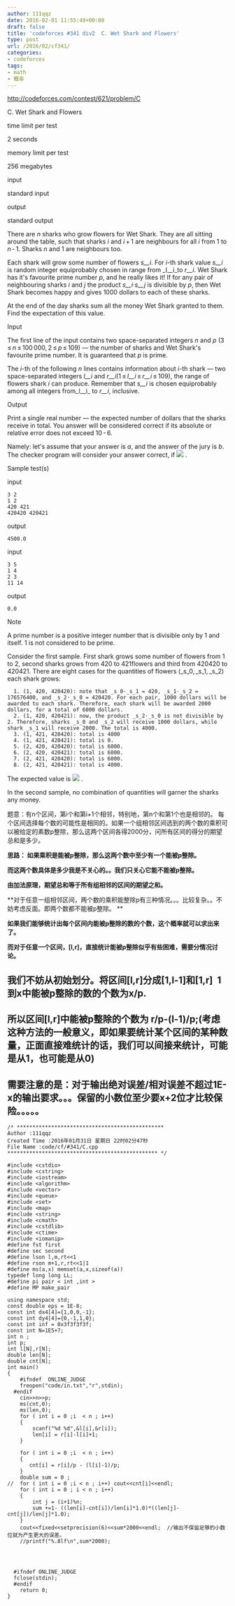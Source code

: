 ```yaml
---
author: 111qqz
date: 2016-02-01 11:55:49+00:00
draft: false
title: 'codeforces #341 div2  C. Wet Shark and Flowers'
type: post
url: /2016/02/cf341/
categories:
- codeforces
tags:
- math
- 概率
---
```


http://codeforces.com/contest/621/problem/C




















C. Wet Shark and Flowers







time limit per test


2 seconds







memory limit per test


256 megabytes







input


standard input







output


standard output









There are _n_ sharks who grow flowers for Wet Shark. They are all sitting around the table, such that sharks _i_ and _i_ + 1 are neighbours for all _i_ from 1 to _n_ - 1. Sharks _n_ and 1 are neighbours too.

Each shark will grow some number of flowers _s__i_. For _i_-th shark value _s__i_ is random integer equiprobably chosen in range from _l__i_to _r__i_. Wet Shark has it's favourite prime number _p_, and he really likes it! If for any pair of neighbouring sharks _i_ and _j_ the product _s__i_·_s__j_ is divisible by _p_, then Wet Shark becomes happy and gives 1000 dollars to each of these sharks.

At the end of the day sharks sum all the money Wet Shark granted to them. Find the expectation of this value.









Input


The first line of the input contains two space-separated integers _n_ and _p_ (3 ≤ _n_ ≤ 100 000, 2 ≤ _p_ ≤ 109) — the number of sharks and Wet Shark's favourite prime number. It is guaranteed that _p_ is prime.

The _i_-th of the following _n_ lines contains information about _i_-th shark — two space-separated integers _l__i_ and _r__i_(1 ≤ _l__i_ ≤ _r__i_ ≤ 109), the range of flowers shark _i_ can produce. Remember that _s__i_ is chosen equiprobably among all integers from_l__i_ to _r__i_, inclusive.









Output


Print a single real number — the expected number of dollars that the sharks receive in total. You answer will be considered correct if its absolute or relative error does not exceed 10 - 6.

Namely: let's assume that your answer is _a_, and the answer of the jury is _b_. The checker program will consider your answer correct, if ![](http://codeforces.com/predownloaded/c6/2e/c62ea64d4651240724c5ac4779b671c741edec24.png)
.









Sample test(s)










input



    
    3 2
    1 2
    420 421
    420420 420421










output



    
    4500.0










input



    
    3 5
    1 4
    2 3
    11 14










output



    
    0.0
















Note


A prime number is a positive integer number that is divisible only by 1 and itself. 1 is not considered to be prime.

Consider the first sample. First shark grows some number of flowers from 1 to 2, second sharks grows from 420 to 421flowers and third from 420420 to 420421. There are eight cases for the quantities of flowers (_s_0, _s_1, _s_2) each shark grows:



	  1. (1, 420, 420420): note that _s_0·_s_1 = 420, _s_1·_s_2 = 176576400, and _s_2·_s_0 = 420420. For each pair, 1000 dollars will be awarded to each shark. Therefore, each shark will be awarded 2000 dollars, for a total of 6000 dollars.
	  2. (1, 420, 420421): now, the product _s_2·_s_0 is not divisible by 2. Therefore, sharks _s_0 and _s_2 will receive 1000 dollars, while shark _s_1 will receive 2000. The total is 4000.
	  3. (1, 421, 420420): total is 4000
	  4. (1, 421, 420421): total is 0.
	  5. (2, 420, 420420): total is 6000.
	  6. (2, 420, 420421): total is 6000.
	  7. (2, 421, 420420): total is 6000.
	  8. (2, 421, 420421): total is 4000.

The expected value is ![](http://codeforces.com/predownloaded/92/46/9246997c13b18626b4b0b4ed6f6e827dd60db252.png)
.

In the second sample, no combination of quantities will garner the sharks any money.

























题意：有n个区间，第i个和第i+1个相邻，特别地，第n个和第1个也是相邻的。 每个区间选择每个数的可能性是相同的。如果一个组相邻区间选到的两个数的乘积可以被给定的素数p整除，那么这两个区间各得2000分，问所有区间的得分的期望总和是多少。



**思路： 如果乘积是能被p整除，那么这两个数中至少有一个能被p整除。**

**而这两个数具体是多少我是不关心的。。我们只关心它能不能被p整除。**

**由加法原理，期望总和等于所有组相邻的区间的期望之和。**

**对于任意一组相邻区间，两个数的乘积能整除p有三种情况。。。比较复杂。。不妨考虑反面。即两个数都不能被p整除。 **

**如果我们能够统计出每个区间内能被p整除的数的个数，这个概率就可以求出来了。**

**而对于任意一个区间，[l,r]，直接统计能被p整除似乎有些困难，需要分情况讨论。**


## **我们不妨从初始划分。将区间[l,r]分成[1,l-1]和[1,r]  1到x中能被p整除的数的个数为x/p.**




## 所以区间[l,r]中能被p整除的个数为 r/p-(l-1)/p;(考虑这种方法的一般意义，即如果要统计某个区间的某种数量，正面直接难统计的话，我们可以间接来统计，可能是从1，也可能是从0)




## 需要注意的是：对于输出绝对误差/相对误差不超过1E-x的输出要求。。。保留的小数位至少要x+2位才比较保险。。。。。






    
    /* ***********************************************
    Author :111qqz
    Created Time :2016年01月31日 星期日 22时02分47秒
    File Name :code/cf/#341/C.cpp
    ************************************************ */
    
    #include <cstdio>
    #include <cstring>
    #include <iostream>
    #include <algorithm>
    #include <vector>
    #include <queue>
    #include <set>
    #include <map>
    #include <string>
    #include <cmath>
    #include <cstdlib>
    #include <ctime>
    #include <iomanip>
    #define fst first
    #define sec second
    #define lson l,m,rt<<1
    #define rson m+1,r,rt<<1|1
    #define ms(a,x) memset(a,x,sizeof(a))
    typedef long long LL;
    #define pi pair < int ,int >
    #define MP make_pair
    
    using namespace std;
    const double eps = 1E-8;
    const int dx4[4]={1,0,0,-1};
    const int dy4[4]={0,-1,1,0};
    const int inf = 0x3f3f3f3f;
    const int N=1E5+7;
    int n ;
    int p;
    int l[N],r[N];
    double len[N];
    double cnt[N];
    int main()
    {
    	#ifndef  ONLINE_JUDGE 
    	freopen("code/in.txt","r",stdin);
      #endif
    	cin>>n>>p;
    	ms(cnt,0);
    	ms(len,0);
    	for ( int i = 0 ;i  < n ; i++)
    	{
    	    scanf("%d %d",&l[i],&r[i]);
    	    len[i] = r[i]-l[i]+1;
    	}
    
    	for ( int i = 0 ;i  < n ; i++)
    	{
    	   cnt[i] = r[i]/p - (l[i]-1)/p;
    	}
    	double sum = 0 ;
    //	for ( int i = 0 ;i < n ; i++) cout<<cnt[i]<<endl;
    	for ( int i = 0 ; i < n ; i++)
    	{
    	    int j = (i+1)%n;
    	    sum +=1- ((len[i]-cnt[i])/len[i]*1.0)*((len[j]-cnt[j])/len[j]*1.0);
    	}
    	cout<<fixed<<setprecision(6)<<sum*2000<<endl;  //输出不保留足够的小数位就为产生更大的误差。
    	//printf("%.8lf\n",sum*2000);
    
    	
    
    
      #ifndef ONLINE_JUDGE  
      fclose(stdin);
      #endif
        return 0;
    }
    



